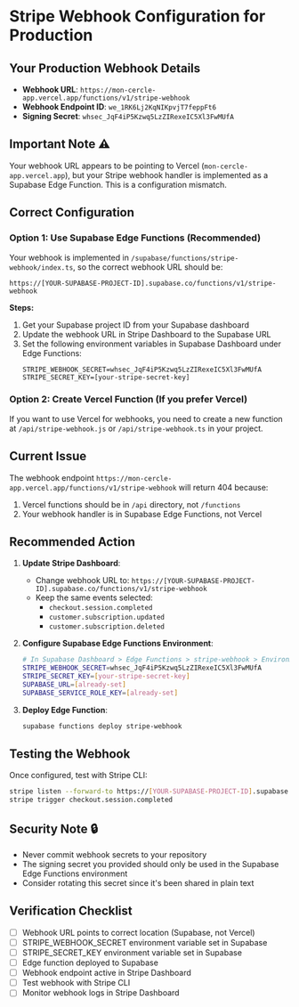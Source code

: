 # Stripe Webhook Configuration for Production

## Your Production Webhook Details

- **Webhook URL**: `https://mon-cercle-app.vercel.app/functions/v1/stripe-webhook`
- **Webhook Endpoint ID**: `we_1RK6Lj2KqNIKpvjT7feppFt6`
- **Signing Secret**: `whsec_JqF4iP5Kzwq5LzZIRexeIC5Xl3FwMUfA`

## Important Note ⚠️

Your webhook URL appears to be pointing to Vercel (`mon-cercle-app.vercel.app`), but your Stripe webhook handler is implemented as a Supabase Edge Function. This is a configuration mismatch.

## Correct Configuration

### Option 1: Use Supabase Edge Functions (Recommended)

Your webhook is implemented in `/supabase/functions/stripe-webhook/index.ts`, so the correct webhook URL should be:

```
https://[YOUR-SUPABASE-PROJECT-ID].supabase.co/functions/v1/stripe-webhook
```

**Steps:**
1. Get your Supabase project ID from your Supabase dashboard
2. Update the webhook URL in Stripe Dashboard to the Supabase URL
3. Set the following environment variables in Supabase Dashboard under Edge Functions:
   ```
   STRIPE_WEBHOOK_SECRET=whsec_JqF4iP5Kzwq5LzZIRexeIC5Xl3FwMUfA
   STRIPE_SECRET_KEY=[your-stripe-secret-key]
   ```

### Option 2: Create Vercel Function (If you prefer Vercel)

If you want to use Vercel for webhooks, you need to create a new function at `/api/stripe-webhook.js` or `/api/stripe-webhook.ts` in your project.

## Current Issue

The webhook endpoint `https://mon-cercle-app.vercel.app/functions/v1/stripe-webhook` will return 404 because:
1. Vercel functions should be in `/api` directory, not `/functions`
2. Your webhook handler is in Supabase Edge Functions, not Vercel

## Recommended Action

1. **Update Stripe Dashboard**:
   - Change webhook URL to: `https://[YOUR-SUPABASE-PROJECT-ID].supabase.co/functions/v1/stripe-webhook`
   - Keep the same events selected:
     - `checkout.session.completed`
     - `customer.subscription.updated`
     - `customer.subscription.deleted`

2. **Configure Supabase Edge Functions Environment**:
   ```bash
   # In Supabase Dashboard > Edge Functions > stripe-webhook > Environment Variables
   STRIPE_WEBHOOK_SECRET=whsec_JqF4iP5Kzwq5LzZIRexeIC5Xl3FwMUfA
   STRIPE_SECRET_KEY=[your-stripe-secret-key]
   SUPABASE_URL=[already-set]
   SUPABASE_SERVICE_ROLE_KEY=[already-set]
   ```

3. **Deploy Edge Function**:
   ```bash
   supabase functions deploy stripe-webhook
   ```

## Testing the Webhook

Once configured, test with Stripe CLI:
```bash
stripe listen --forward-to https://[YOUR-SUPABASE-PROJECT-ID].supabase.co/functions/v1/stripe-webhook
stripe trigger checkout.session.completed
```

## Security Note 🔒

- Never commit webhook secrets to your repository
- The signing secret you provided should only be used in the Supabase Edge Functions environment
- Consider rotating this secret since it's been shared in plain text

## Verification Checklist

- [ ] Webhook URL points to correct location (Supabase, not Vercel)
- [ ] STRIPE_WEBHOOK_SECRET environment variable set in Supabase
- [ ] STRIPE_SECRET_KEY environment variable set in Supabase
- [ ] Edge function deployed to Supabase
- [ ] Webhook endpoint active in Stripe Dashboard
- [ ] Test webhook with Stripe CLI
- [ ] Monitor webhook logs in Stripe Dashboard